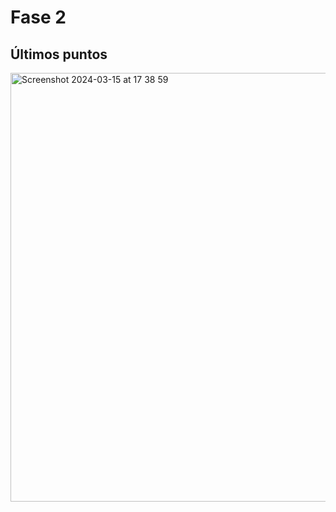 # Fase 2
## Últimos puntos
<img width="686" alt="Screenshot 2024-03-15 at 17 38 59" src="https://github.com/Alssdev/galileo-pintos/assets/49174467/2bcfdc75-5737-483d-a7f0-3ecdaadc988f">
